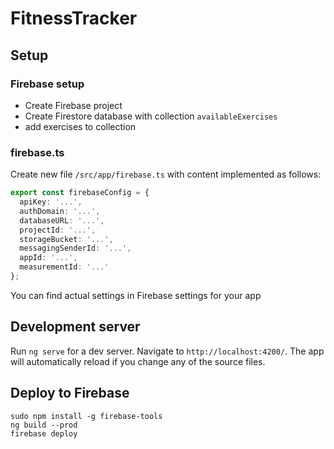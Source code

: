 # FitnessTracker

## Setup

### Firebase setup

* Create Firebase project
* Create Firestore database with collection `availableExercises`
* add exercises to collection

### firebase.ts

Create new file `/src/app/firebase.ts` with content implemented as follows:

```typescript
export const firebaseConfig = {
  apiKey: '...',
  authDomain: '...',
  databaseURL: '...',
  projectId: '...',
  storageBucket: '...',
  messagingSenderId: '...',
  appId: '...',
  measurementId: '...'
};
```

You can find actual settings in Firebase settings for your app

## Development server

Run `ng serve` for a dev server. Navigate to `http://localhost:4200/`. The app will automatically reload if you change any of the source files.

## Deploy to Firebase

```shell
sudo npm install -g firebase-tools
ng build --prod
firebase deploy
```
